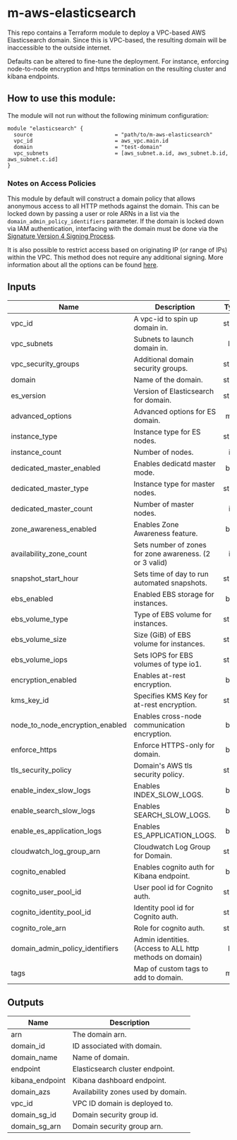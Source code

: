 # m-aws-elasticsearch

This repo contains a Terraform module to deploy a VPC-based AWS Elasticsearch domain. Since this is VPC-based, the resulting domain will be inaccessible to the outside internet. 

Defaults can be altered to fine-tune the deployment. For instance, enforcing node-to-node encryption and https termination on the resulting cluster and kibana endpoints.

## How to use this module:

The module will not run without the following minimum configuration:

```
module "elasticsearch" {
  source                          = "path/to/m-aws-elasticsearch"
  vpc_id                          = aws_vpc.main.id
  domain                          = "test-domain"
  vpc_subnets                     = [aws_subnet.a.id, aws_subnet.b.id, aws_subnet.c.id]
}
```

### Notes on Access Policies

This module by default will construct a domain policy that allows anonymous access to all HTTP methods against the domain. This can be locked down by passing a user or role ARNs in a list via the `domain_admin_policy_identifiers` parameter. If the domain is locked down via IAM authentication, interfacing with the domain must be done via the [Signature Version 4 Signing Process](https://docs.aws.amazon.com/general/latest/gr/signature-version-4.html).

It is also possible to restrict access based on originating IP (or range of IPs) within the VPC. This method does not require any additional signing. More information about all the options can be found [here](https://aws.amazon.com/blogs/security/how-to-control-access-to-your-amazon-elasticsearch-service-domain/).

## Inputs

| Name | Description | Type | Default | Required |
|------|-------------|:----:|:-----:|:-----:|
| vpc_id | A vpc-id to spin up domain in. | string | n/a | yes |
| vpc_subnets | Subnets to launch domain in. | list | n/a | yes |
| vpc_security_groups | Additional domain security groups. | string | n/a | no |
| domain | Name of the domain. | string | n/a | yes |
| es_version | Version of Elasticsearch for domain. | string | 7.1 | yes |
| advanced_options | Advanced options for ES domain. | map | see variables.tf | no |
| instance_type | Instance type for ES nodes. | string | m5.large.elasticsearch | yes |
| instance_count | Number of nodes. | int | 3 | yes |
| dedicated_master_enabled | Enables dedicatd master mode. | bool | true | yes |
| dedicated_master_type | Instance type for master nodes. | string | m5.large.elasticsearch | no |
| dedicated_master_count | Number of master nodes. | int | 3 | no |
| zone_awareness_enabled | Enables Zone Awareness feature. | bool | true | yes |
| availability_zone_count | Sets number of zones for zone awareness. (2 or 3 valid) | int | 3 | no |
| snapshot_start_hour | Sets time of day to run automated snapshots. | string | 23 | yes |
| ebs_enabled | Enabled EBS storage for instances. | bool | true | yes |
| ebs_volume_type | Type of EBS volume for instances. | string | gp2 | no |
| ebs_volume_size | Size (GiB) of EBS volume for instances. | string | 200 | no |
| ebs_volume_iops | Sets IOPS for EBS volumes of type io1. | string | 0 | no |
| encryption_enabled | Enables at-rest encryption. | bool | false | yes |
| kms_key_id | Specifies KMS Key for at-rest encryption. | string | n/a | no |
| node_to_node_encryption_enabled | Enables cross-node communication encryption. | bool | false | yes |
| enforce_https | Enforce HTTPS-only for domain. | bool | false | yes |
| tls_security_policy | Domain's AWS tls security policy. | string | Policy-Min-TLS-1-2-2019-07 | no |
| enable_index_slow_logs | Enables INDEX_SLOW_LOGS. | bool | false | yes |
| enable_search_slow_logs | Enables SEARCH_SLOW_LOGS. | bool | false | yes |
| enable_es_application_logs | Enables ES_APPLICATION_LOGS. | bool | false | yes |
| cloudwatch_log_group_arn | Cloudwatch Log Group for Domain. | string | n/a | no |
| cognito_enabled | Enables cognito auth for Kibana endpoint. | bool | false | yes |
| cognito_user_pool_id | User pool id for Cognito auth. | string | n/a | no |
| cognito_identity_pool_id | Identity pool id for Cognito auth. | string | n/a | no |
| cognito_role_arn | Role for cognito auth. | string | n/a | no |
| domain_admin_policy_identifiers | Admin identities. (Access to ALL http methods on domain) | list | [ "*" ] | yes |
| tags | Map of custom tags to add to domain. | map | n/a | no |

## Outputs

| Name | Description |
|------|-------------|
| arn| The domain arn. |
| domain_id | ID associated with domain. |
| domain_name | Name of domain. |
| endpoint | Elasticsearch cluster endpoint. |
| kibana_endpoint | Kibana dashboard endpoint. |
| domain_azs | Availability zones used by domain. |
| vpc_id | VPC ID domain is deployed to. |
| domain_sg_id | Domain security group id. |
| domain_sg_arn | Domain security group arn. |